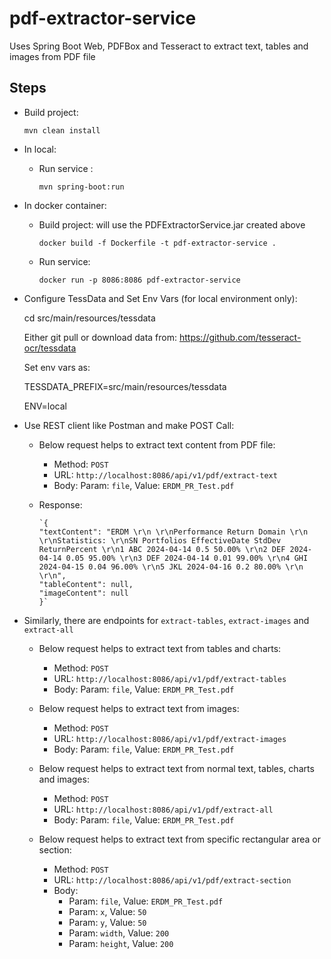 # pdf-extractor-service
Uses Spring Boot Web, PDFBox and Tesseract to extract text, tables and images from PDF file


## Steps

  * Build project:
  
    `mvn clean install`

* In local:  
  
  * Run service :
  
    `mvn spring-boot:run`

* In docker container:
  
  * Build project: will use the PDFExtractorService.jar created above

    `docker build -f Dockerfile -t pdf-extractor-service .`

  * Run service:
    
    `docker run -p 8086:8086 pdf-extractor-service`

* Configure TessData and Set Env Vars (for local environment only):

  cd src/main/resources/tessdata

  Either git pull or download data from: https://github.com/tesseract-ocr/tessdata

  Set env vars as:
  
  TESSDATA_PREFIX=src/main/resources/tessdata

  ENV=local

* Use REST client like Postman and make POST Call:

  * Below request helps to extract text content from PDF file:
    * Method: `POST`
    * URL: `http://localhost:8086/api/v1/pdf/extract-text`
    * Body: Param: `file`, Value: `ERDM_PR_Test.pdf`

  * Response:

        `{
        "textContent": "ERDM \r\n \r\nPerformance Return Domain \r\n \r\nStatistics: \r\nSN Portfolios EffectiveDate StdDev ReturnPercent \r\n1 ABC 2024-04-14 0.5 50.00% \r\n2 DEF 2024-04-14 0.05 95.00% \r\n3 DEF 2024-04-14 0.01 99.00% \r\n4 GHI 2024-04-15 0.04 96.00% \r\n5 JKL 2024-04-16 0.2 80.00% \r\n \r\n",
        "tableContent": null,
        "imageContent": null
        }`
  
* Similarly, there are endpoints for `extract-tables`, `extract-images` and `extract-all`  

  * Below request helps to extract text from tables and charts:
    * Method: `POST`
    * URL: `http://localhost:8086/api/v1/pdf/extract-tables`
    * Body: Param: `file`, Value: `ERDM_PR_Test.pdf`

  * Below request helps to extract text from images:
    * Method: `POST`
    * URL: `http://localhost:8086/api/v1/pdf/extract-images`
    * Body: Param: `file`, Value: `ERDM_PR_Test.pdf`

  * Below request helps to extract text from normal text, tables, charts and images:
    * Method: `POST`
    * URL: `http://localhost:8086/api/v1/pdf/extract-all`
    * Body: Param: `file`, Value: `ERDM_PR_Test.pdf`

  * Below request helps to extract text from specific rectangular area or section:
    * Method: `POST`
    * URL: `http://localhost:8086/api/v1/pdf/extract-section`
    * Body: 
      * Param: `file`, Value: `ERDM_PR_Test.pdf`
      * Param: `x`, Value: `50`
      * Param: `y`, Value: `50`
      * Param: `width`, Value: `200`
      * Param: `height`, Value: `200`
    
